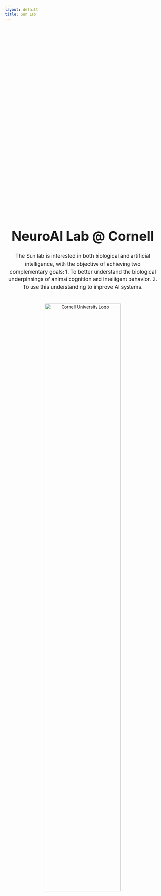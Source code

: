 ```yaml
---
layout: default
title: Sun Lab
---
```


<div style="text-align: center; padding-top: 15vh;">
    <h1 style="font-size: 3em; font-weight: bold;">NeuroAI Lab @ Cornell</h1>
    <p style="font-size: 1.2em; line-height: 1.5em; max-width: 800px; margin: 0 auto;">
        The Sun lab is interested in both biological and artificial intelligence, with the objective of achieving two complementary goals:
        1. To better understand the biological underpinnings of animal cognition and intelligent behavior.
        2. To use this understanding to improve AI systems.
    </p>
    <img src="/sunlab/cornell_logo.svg" alt="Cornell University Logo" class="cornell-logo" style="margin-top: 40px; width: 70%; height: auto;">
</div>
